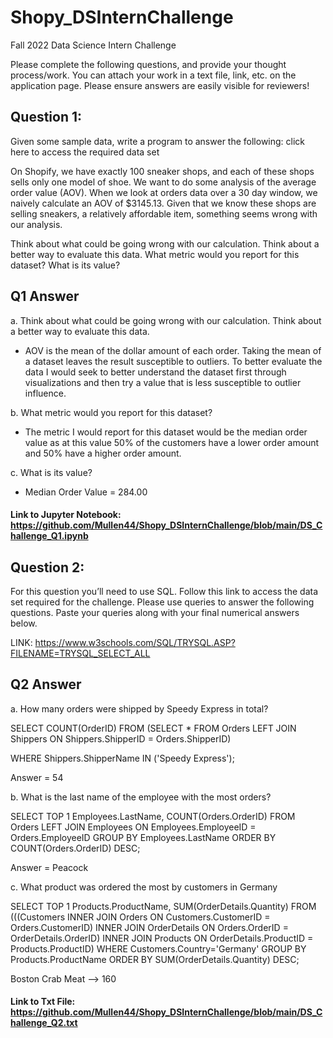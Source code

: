 # Shopy_DSInternChallenge

Fall 2022 Data Science Intern Challenge 

Please complete the following questions, and provide your thought process/work. You can attach your work in a text file, link, etc. on the application page. Please ensure answers are easily visible for reviewers!


## Question 1: 
Given some sample data, write a program to answer the following: click here to access the required data set

On Shopify, we have exactly 100 sneaker shops, and each of these shops sells only one model of shoe. We want to do some analysis of the average order value (AOV). When we look at orders data over a 30 day window, we naively calculate an AOV of $3145.13. Given that we know these shops are selling sneakers, a relatively affordable item, something seems wrong with our analysis. 

Think about what could be going wrong with our calculation. Think about a better way to evaluate this data. 
What metric would you report for this dataset?
What is its value?


## Q1 Answer
a. Think about what could be going wrong with our calculation. Think about a better way to evaluate this data.
- AOV is the mean of the dollar amount of each order.  Taking the mean of a dataset leaves the result susceptible to outliers.  To better evaluate the data I would seek to better understand the dataset first through visualizations and then try a value that is less susceptible to outlier influence.

b. What metric would you report for this dataset?
- The metric I would report for this dataset would be the median order value as at this value 50% of the customers have a lower order amount and 50% have a higher order amount.

c. What is its value?
- Median Order Value = 284.00

#### Link to Jupyter Notebook: https://github.com/Mullen44/Shopy_DSInternChallenge/blob/main/DS_Challenge_Q1.ipynb

## Question 2: 
For this question you’ll need to use SQL. Follow this link to access the data set required for the challenge. Please use queries to answer the following questions. Paste your queries along with your final numerical answers below.

LINK: https://www.w3schools.com/SQL/TRYSQL.ASP?FILENAME=TRYSQL_SELECT_ALL

## Q2 Answer

a. How many orders were shipped by Speedy Express in total?

SELECT COUNT(OrderID)
FROM (SELECT * FROM Orders
LEFT JOIN Shippers
ON Shippers.ShipperID = Orders.ShipperID)

WHERE Shippers.ShipperName IN ('Speedy Express');

Answer =  54

b. What is the last name of the employee with the most orders?

SELECT TOP 1 Employees.LastName, COUNT(Orders.OrderID)
FROM Orders
LEFT JOIN Employees
ON Employees.EmployeeID = Orders.EmployeeID
GROUP BY Employees.LastName
ORDER BY COUNT(Orders.OrderID) DESC;

Answer = Peacock

c. What product was ordered the most by customers in Germany

SELECT TOP 1 Products.ProductName, SUM(OrderDetails.Quantity)
FROM (((Customers
INNER JOIN Orders ON Customers.CustomerID = Orders.CustomerID)
INNER JOIN OrderDetails ON Orders.OrderID = OrderDetails.OrderID)
INNER JOIN Products ON OrderDetails.ProductID = Products.ProductID)
WHERE Customers.Country='Germany'
GROUP BY Products.ProductName
ORDER BY SUM(OrderDetails.Quantity) DESC;

Boston Crab Meat —> 160

#### Link to Txt File: https://github.com/Mullen44/Shopy_DSInternChallenge/blob/main/DS_Challenge_Q2.txt

